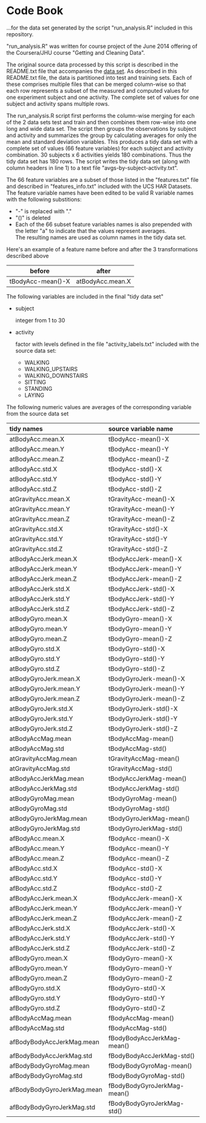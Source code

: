 Code Book 
=========
...for the data set generated by the script "run_analysis.R" included in this repository.
    
"run_analysis.R" was written for course project of the June 2014 offering of the Coursera/JHU course "Getting and Cleaning Data".

The original source data processed by this script is described in the
README.txt file that accompanies the [data
set](https://d396qusza40orc.cloudfront.net/getdata%2Fprojectfiles%2FUCI%20HAR%20Dataset.zip).
As described in this README.txt file, the data is partitioned into test and
training sets.  Each of these comprises multiple files that can be merged
column-wise so that each row represents a subset of the measured and computed
values for one experiment subject and one activity.  The complete set of
values for one subject and activity spans multiple rows.

The run_analysis.R script first performs the column-wise merging for each of
the 2 data sets test and train and then combines them row-wise into one long
and wide data set.  The script then groups the observations by subject and
activity and summarizes the group by calculating averages for only the mean and
standard deviation variables.  This produces a tidy data set with a complete
set of values (66 feature variables) for each subject and activity combination.
30 subjects x 6 activities yields 180 combinations. Thus the tidy data set has
180 rows.  The script writes the tidy data set (along with column headers in
line 1) to a text file "avgs-by-subject-activity.txt".

The 66 feature variables are a subset of those listed in the "features.txt" file 
and described in "features_info.txt" included with the UCS HAR Datasets.  The
feature variable names have been edited to be valid R variable names with the
following substitions:
  * "-" is replaced with "."
  * "()" is deleted
  * Each of the 66 subset feature variables names is also prepended with the letter
"a" to indicate that the values represent averages.  
The resulting names are used as column names in the tidy data set.

Here's an example of a feature name before and after the 3 transformations described above

|       before      |       after      |
--------------------|-------------------
| tBodyAcc-mean()-X | atBodyAcc.mean.X |


The following variables are included in the final "tidy data set" 

* subject 

    integer from 1 to 30

* activity

    factor with levels defined in the file "activity_labels.txt" included with the source data set:

    * WALKING
    * WALKING_UPSTAIRS
    * WALKING_DOWNSTAIRS
    * SITTING
    * STANDING
    * LAYING
    
The following numeric values are averages of the corresponding variable from the source data set    

|tidy names                 |source variable name        |
|:--------------------------|:---------------------------|
|atBodyAcc.mean.X           |tBodyAcc-mean()-X           |
|atBodyAcc.mean.Y           |tBodyAcc-mean()-Y           |
|atBodyAcc.mean.Z           |tBodyAcc-mean()-Z           |
|atBodyAcc.std.X            |tBodyAcc-std()-X            |
|atBodyAcc.std.Y            |tBodyAcc-std()-Y            |
|atBodyAcc.std.Z            |tBodyAcc-std()-Z            |
|atGravityAcc.mean.X        |tGravityAcc-mean()-X        |
|atGravityAcc.mean.Y        |tGravityAcc-mean()-Y        |
|atGravityAcc.mean.Z        |tGravityAcc-mean()-Z        |
|atGravityAcc.std.X         |tGravityAcc-std()-X         |
|atGravityAcc.std.Y         |tGravityAcc-std()-Y         |
|atGravityAcc.std.Z         |tGravityAcc-std()-Z         |
|atBodyAccJerk.mean.X       |tBodyAccJerk-mean()-X       |
|atBodyAccJerk.mean.Y       |tBodyAccJerk-mean()-Y       |
|atBodyAccJerk.mean.Z       |tBodyAccJerk-mean()-Z       |
|atBodyAccJerk.std.X        |tBodyAccJerk-std()-X        |
|atBodyAccJerk.std.Y        |tBodyAccJerk-std()-Y        |
|atBodyAccJerk.std.Z        |tBodyAccJerk-std()-Z        |
|atBodyGyro.mean.X          |tBodyGyro-mean()-X          |
|atBodyGyro.mean.Y          |tBodyGyro-mean()-Y          |
|atBodyGyro.mean.Z          |tBodyGyro-mean()-Z          |
|atBodyGyro.std.X           |tBodyGyro-std()-X           |
|atBodyGyro.std.Y           |tBodyGyro-std()-Y           |
|atBodyGyro.std.Z           |tBodyGyro-std()-Z           |
|atBodyGyroJerk.mean.X      |tBodyGyroJerk-mean()-X      |
|atBodyGyroJerk.mean.Y      |tBodyGyroJerk-mean()-Y      |
|atBodyGyroJerk.mean.Z      |tBodyGyroJerk-mean()-Z      |
|atBodyGyroJerk.std.X       |tBodyGyroJerk-std()-X       |
|atBodyGyroJerk.std.Y       |tBodyGyroJerk-std()-Y       |
|atBodyGyroJerk.std.Z       |tBodyGyroJerk-std()-Z       |
|atBodyAccMag.mean          |tBodyAccMag-mean()          |
|atBodyAccMag.std           |tBodyAccMag-std()           |
|atGravityAccMag.mean       |tGravityAccMag-mean()       |
|atGravityAccMag.std        |tGravityAccMag-std()        |
|atBodyAccJerkMag.mean      |tBodyAccJerkMag-mean()      |
|atBodyAccJerkMag.std       |tBodyAccJerkMag-std()       |
|atBodyGyroMag.mean         |tBodyGyroMag-mean()         |
|atBodyGyroMag.std          |tBodyGyroMag-std()          |
|atBodyGyroJerkMag.mean     |tBodyGyroJerkMag-mean()     |
|atBodyGyroJerkMag.std      |tBodyGyroJerkMag-std()      |
|afBodyAcc.mean.X           |fBodyAcc-mean()-X           |
|afBodyAcc.mean.Y           |fBodyAcc-mean()-Y           |
|afBodyAcc.mean.Z           |fBodyAcc-mean()-Z           |
|afBodyAcc.std.X            |fBodyAcc-std()-X            |
|afBodyAcc.std.Y            |fBodyAcc-std()-Y            |
|afBodyAcc.std.Z            |fBodyAcc-std()-Z            |
|afBodyAccJerk.mean.X       |fBodyAccJerk-mean()-X       |
|afBodyAccJerk.mean.Y       |fBodyAccJerk-mean()-Y       |
|afBodyAccJerk.mean.Z       |fBodyAccJerk-mean()-Z       |
|afBodyAccJerk.std.X        |fBodyAccJerk-std()-X        |
|afBodyAccJerk.std.Y        |fBodyAccJerk-std()-Y        |
|afBodyAccJerk.std.Z        |fBodyAccJerk-std()-Z        |
|afBodyGyro.mean.X          |fBodyGyro-mean()-X          |
|afBodyGyro.mean.Y          |fBodyGyro-mean()-Y          |
|afBodyGyro.mean.Z          |fBodyGyro-mean()-Z          |
|afBodyGyro.std.X           |fBodyGyro-std()-X           |
|afBodyGyro.std.Y           |fBodyGyro-std()-Y           |
|afBodyGyro.std.Z           |fBodyGyro-std()-Z           |
|afBodyAccMag.mean          |fBodyAccMag-mean()          |
|afBodyAccMag.std           |fBodyAccMag-std()           |
|afBodyBodyAccJerkMag.mean  |fBodyBodyAccJerkMag-mean()  |
|afBodyBodyAccJerkMag.std   |fBodyBodyAccJerkMag-std()   |
|afBodyBodyGyroMag.mean     |fBodyBodyGyroMag-mean()     |
|afBodyBodyGyroMag.std      |fBodyBodyGyroMag-std()      |
|afBodyBodyGyroJerkMag.mean |fBodyBodyGyroJerkMag-mean() |
|afBodyBodyGyroJerkMag.std  |fBodyBodyGyroJerkMag-std()  |

